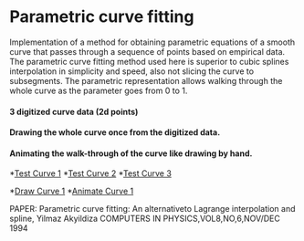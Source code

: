 # Parametric curve fitting

Implementation of a method for obtaining parametric equations of a smooth curve that passes through a sequence of points based on empirical data.
The parametric curve fitting method used here is superior to cubic splines interpolation in simplicity and speed, also not slicing the curve to subsegments.
The parametric representation allows walking through the whole curve as the parameter goes from 0 to 1.

#### 3 digitized curve data (2d points)
#### Drawing the whole curve once from the digitized data.
#### Animating the walk-through of the curve like drawing by hand.

*[Test Curve 1](k1.html)
*[Test Curve 2](k2.html)
*[Test Curve 3](k3.html)

*[Draw Curve 1](drawk1.html)
*[Animate Curve 1](animk1.html)

PAPER: Parametric curve fitting: An alternativeto Lagrange interpolation and spline, Yilmaz Akyildiza
COMPUTERS IN PHYSICS,VOL8,NO,6,NOV/DEC 1994
